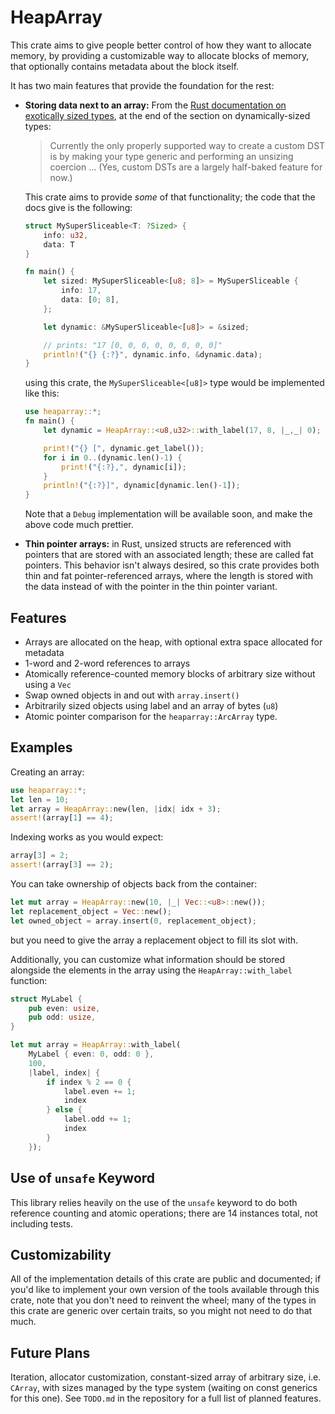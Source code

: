 # HeapArray
This crate aims to give people better control of how they want to allocate memory,
by providing a customizable way to allocate blocks of memory, that optionally contains
metadata about the block itself.

It has two main features that provide the foundation for the rest:

- **Storing data next to an array:** From the
  [Rust documentation on exotically sized types](https://doc.rust-lang.org/nomicon/exotic-sizes.html),
  at the end of the section on dynamically-sized types:

  > Currently the only properly supported way to create a custom DST is by
  > making your type generic and performing an unsizing coercion
  > ...
  > (Yes, custom DSTs are a largely half-baked feature for now.)

  This crate aims to provide *some* of that functionality; the code that
  the docs give is the following:

  ```rust
  struct MySuperSliceable<T: ?Sized> {
      info: u32,
      data: T
  }

  fn main() {
      let sized: MySuperSliceable<[u8; 8]> = MySuperSliceable {
          info: 17,
          data: [0; 8],
      };

      let dynamic: &MySuperSliceable<[u8]> = &sized;

      // prints: "17 [0, 0, 0, 0, 0, 0, 0, 0]"
      println!("{} {:?}", dynamic.info, &dynamic.data);
  }
  ```

  using this crate, the `MySuperSliceable<[u8]>` type would be
  implemented like this:

  ```rust
  use heaparray::*;
  fn main() {
      let dynamic = HeapArray::<u8,u32>::with_label(17, 8, |_,_| 0);

      print!("{} [", dynamic.get_label());
      for i in 0..(dynamic.len()-1) {
          print!("{:?},", dynamic[i]);
      }
      println!("{:?}]", dynamic[dynamic.len()-1]);
  }
  ```

  Note that a `Debug` implementation will be available soon, and make
  the above code much prettier.

- **Thin pointer arrays:** in Rust, unsized structs are referenced with
  pointers that are stored with an associated length; these are called fat
  pointers. This behavior isn't always desired, so this crate provides
  both thin and fat pointer-referenced arrays, where the length is stored
  with the data instead of with the pointer in the thin pointer variant.

## Features
- Arrays are allocated on the heap, with optional extra space allocated for metadata
- 1-word and 2-word references to arrays
- Atomically reference-counted memory blocks of arbitrary size without using a `Vec`
- Swap owned objects in and out with `array.insert()`
- Arbitrarily sized objects using label and an array of bytes (`u8`)
- Atomic pointer comparison for the `heaparray::ArcArray` type.

## Examples
Creating an array:

```rust
use heaparray::*;
let len = 10;
let array = HeapArray::new(len, |idx| idx + 3);
assert!(array[1] == 4);
```

Indexing works as you would expect:

```rust
array[3] = 2;
assert!(array[3] == 2);
```

You can take ownership of objects back from the container:

```rust
let mut array = HeapArray::new(10, |_| Vec::<u8>::new());
let replacement_object = Vec::new();
let owned_object = array.insert(0, replacement_object);
```

but you need to give the array a replacement object to fill its slot with.

Additionally, you can customize what information should be stored alongside
the elements in the array using the `HeapArray::with_label` function:

```rust
struct MyLabel {
    pub even: usize,
    pub odd: usize,
}

let mut array = HeapArray::with_label(
    MyLabel { even: 0, odd: 0 },
    100,
    |label, index| {
        if index % 2 == 0 {
            label.even += 1;
            index
        } else {
            label.odd += 1;
            index
        }
    });
```

## Use of `unsafe` Keyword
This library relies heavily on the use of the `unsafe` keyword to do both
reference counting and atomic operations; there are 14 instances total,
not including tests.

## Customizability
All of the implementation details of this crate are public and documented; if you'd
like to implement your own version of the tools available through this crate,
note that you don't need to reinvent the wheel; many of the types in this crate
are generic over certain traits, so you might not need to do that much.

## Future Plans
Iteration, allocator customization, constant-sized array of arbitrary size,
i.e. `CArray`, with sizes managed by the type system (waiting on const
generics for this one).  See `TODO.md` in the repository for a full
list of planned features.

